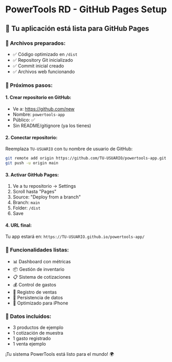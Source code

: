 # PowerTools RD - GitHub Pages Setup

## 🎯 Tu aplicación está lista para GitHub Pages

### 📁 Archivos preparados:
- ✅ Código optimizado en `/dist`
- ✅ Repository Git inicializado
- ✅ Commit inicial creado
- ✅ Archivos web funcionando

### 🚀 Próximos pasos:

#### 1. Crear repositorio en GitHub:
- Ve a: https://github.com/new
- Nombre: `powertools-app`
- Público: ✅
- Sin README/gitignore (ya los tienes)

#### 2. Conectar repositorio:
Reemplaza `TU-USUARIO` con tu nombre de usuario de GitHub:

```bash
git remote add origin https://github.com/TU-USUARIO/powertools-app.git
git push -u origin main
```

#### 3. Activar GitHub Pages:
1. Ve a tu repositorio → Settings
2. Scroll hasta "Pages" 
3. Source: "Deploy from a branch"
4. Branch: `main`
5. Folder: `/dist`
6. Save

#### 4. URL final:
Tu app estará en: `https://TU-USUARIO.github.io/powertools-app/`

### 📱 Funcionalidades listas:
- 📊 Dashboard con métricas
- 📦 Gestión de inventario
- 📋 Sistema de cotizaciones
- 💰 Control de gastos
- 🛒 Registro de ventas
- 💾 Persistencia de datos
- 📱 Optimizado para iPhone

### 🔧 Datos incluidos:
- 3 productos de ejemplo
- 1 cotización de muestra
- 1 gasto registrado
- 1 venta ejemplo

¡Tu sistema PowerTools está listo para el mundo! 🌍
